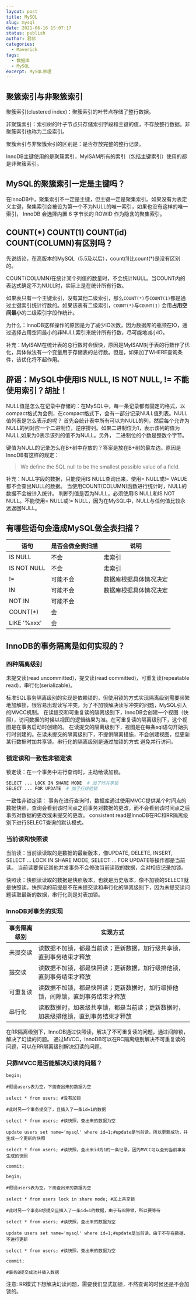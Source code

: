 ```yaml
---
layout: post
title: MySQL
slug: mysql
date: 2021-06-16 15:07:17
status: publish
author: 君祁
categories:
  - Maverick 
tags:
  - 数据库
  - MySQL
excerpt: MySQL原理
---
```


## 聚簇索引与非聚簇索引
聚簇索引(clustered index)：聚簇索引的叶节点存储了整行数据。

非聚簇索引：索引树的叶子节点只存储索引字段和主键的值，不存放整行数据。非聚簇索引也称为二级索引。

聚簇索引与非聚簇索引的区别是：是否存放完整的整行记录。

InnoDB主键使用的是聚簇索引，MyISAM所有的索引（包括主键索引）使用的都是非聚簇索引。

## MySQL的聚簇索引一定是主键吗？
在InnoDB中，聚集索引不一定是主键，但主键一定是聚集索引。如果没有为表定义主键，聚集索引会被设为第一个不为NULL的唯一索引，如果也没有这样的唯一索引，
InnoDB 会选择内置 6 字节长的 ROWID 作为隐含的聚集索引。

## COUNT(*) COUNT(1) COUNT(id) COUNT(COLUMN)有区别吗？
先说结论，在高版本的MySQL（5.5及以后），count(1)比count(*)是没有区别的。

COUNT(COLUMN)在统计某个列值的数量时，不会统计NULL。当COUNT内的表达式确定不为NULL时，实际上是在统计所有行数。

如果表只有一个主键索引，没有其他二级索引，那么`COUNT(*)`与`COUNT(1)`都是通过主键索引统计行数的。如果该表有二级索引，`COUNT(*)`与`COUNT(1)`
会用**占用空间最小**的二级索引字段作统计。

为什么：InnoDB这样操作的原因是为了减少IO次数，因为数据库的瓶颈在IO，通过选择占用空间最小的非NULL索引来统计所有行数，尽可能地减小IO。

补充：MyISAM在统计表的总行数时会很快，原因是MyISAM对于表的行数作了优化，具体做法有一个变量用于存储表的总行数。但是，如果加了WHERE查询条件，该优化将不起作用。

## 辟谣：MySQL中使用IS NULL, IS NOT NULL, != 不能使用索引？胡扯！
NULL值是怎么在记录中存储的：在MySQL中，每一条记录都有固定的格式，以compact格式为会例，在compact格式下，会有一部分记录NULL值列表。NULL值列表是怎么表示的呢？
首先会统计表中所有可以为NULL的列，然后每个允许为NULL的列对应一个二进制位，逆序排列。如果二进制位为1，表示该列的值为NULL,如果为0表示该列的值不为NULL。另外，
二进制位的个数是整数个字节。

键值为NULL的记录怎么在B+树中存放的？答案是放在B+树的最左边。原因是InnoDB有这样的规定：
>We define the SQL null to be the smallest possible value of a field.

补充：NULL字段的数据，只能使用IS NULL查询出来，使用= NULL或!= VALUE都不会查出NULL的数据。
当使用COUNT(COLUMN)函数进行统计时，NULL的数据不会被计入统计。
判断列值是否为NULL，必须使用IS NULL和IS NOT NULL。不能使用= NULL或!= NULL，因为在MySQL中，NULL与任何值比较永远返回NULL。


## 有哪些语句会造成MySQL做全表扫描？
| 语句 | 是否会做全表扫描 | 说明 |
| --- | --- | --- |
| IS NULL | 不会 | 走索引 |
| IS NOT NULL | 不会 | 走索引 |
| !=  | 可能不会 | 数据库根据具体情况决定 |
| IN  | 可能不会 | 数据库根据具体情况决定 |
| NOT IN | 可能不会 | |
| COUNT(*)  |  会 | |
| LIKE '%xxx' | 会 | |

## InnoDB的事务隔离是如何实现的？
### 四种隔离级别
未提交读(read uncommitted)，提交读(read committed)，可重复读(repeatable read)，串行化(serializable)。

标准SQL事务隔离级别的实现是依赖锁的，但使用锁的方式实现隔离级别需要频繁地加解锁，很容易出现读写冲突。为了不加锁解决读写冲突的问题，MySQL引入的MVCC机制。
在读提交和可重复读的隔离级别下，InnoDB会创建一个视图（快照），访问数据的时候以视图的逻辑结果为准。在可重复读的隔离级别下，这个视图是在事务启动时创建的。
在读提交的隔离级别下，视图是在每条sql语句开始执行时创建的。在读未提交的隔离级别下，不提供隔离措施，不会创建视图，但更新某行数据时加共享锁。串行化的隔离级别是通过加锁的方式
避免并行访问。

### 锁定读和一致性非锁定读
锁定读：在一个事务中进行查询时，主动给读加锁。
```bash
SELECT ... LOCK IN SHARE MODE  # 加了行共享锁
SELECT ... FOR UPDATE  # 加了行排他锁
```

一致性非锁定读：
事务在进行查询时，数据库通过使用MVCC提供某个时间点的数据快照，查询会看到该时间点之前事务对数据的更改，而不会看到该时间点之后事务对数据的更改或未提交的更改。
consistent read是InnoDB在RC和RR隔离级别下进行SELECT查询的默认模式。

### 当前读和快照读
当前读：当前读读取的是数据的最新版本，像UPDATE, DELETE, INSERT, SELECT ... LOCK IN SHARE MODE, SELECT ... FOR UPDATE等操作都是当前读。
当前读要保证其他并发事务不会修改当前读取的数据，会对相应记录加锁。

快照读：快照读读取的数据是快照版本，也就是历史版本，像不加锁的SELECT就是快照读。快照读的前提是不在未提交读和串行化的隔离级别下，因为未提交读问题读取最新的数据，串行化则是对表加锁。

### InnoDB对事务的实现

|  事务隔离级别    | 实现方式 |
| ---- | ---- |
|  未提交读    |   读数据不加锁，都是当前读；更新数据，加行级共享锁，直到事务结束才释放   |
|  提交读    | 读数据不加锁，都是快照读；更新数据，加行级排他锁，直到事务结束才释放 |
| 可重复读     | 读数据不加锁，都是快照读；更新数据时，加行级排他锁，间隙锁，直到事务结束才释放     |
|  串行化    |  读取数据时，加表级共享锁，都是当前读；更新数据时，加表级排他锁，直到事务结束才释放    |

在RR隔离级别下，InnoDB通过快照读，解决了不可重复读的问题，通过间隙锁，解决了幻读的问题。
通过MVCC，InnoDB可以在RC隔离级别解决不可重复读的问题，可以在RR隔离级别解决幻读的问题。

### 只靠MVCC是否能解决幻读的问题？
```
begin;

#假设users表为空，下面查出来的数据为空

select * from users; #没有加锁

#此时另一个事务提交了，且插入了一条id=1的数据

select * from users; #读快照，查出来的数据为空

update users set name='mysql' where id=1;#update是当前读，所以更新成功，并生成一个更新的快照

select * from users; #读快照，查出来id为1的一条记录，因为MVCC可以查到当前事务生成的快照

commit;
```

```
begin;

#假设users表为空，下面查出来的数据为空

select * from users lock in share mode; #加上共享锁

#此时另一个事务B想提交且插入了一条id=1的数据，由于有间隙锁，所以要等待

select * from users; #读快照，查出来的数据为空

update users set name='mysql' where id=1;#update是当前读，由于不存在数据，不进行更新

select * from users; #读快照，查出来的数据为空

commit;

#事务B提交成功并插入数据
```
注意: RR模式下想解决幻读问题，需要我们显式加锁，不然查询的时候还是不会加锁的。